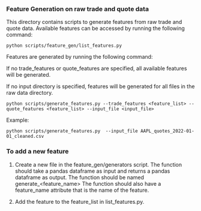### Feature Generation on raw trade and quote data

This directory contains scripts to generate features from raw trade and quote data. Available features can be accessed by running the following command:

```python scripts/feature_gen/list_features.py```

Features are generated by running the following command:

If no  trade_features  or  quote_features  are specified, all available features will be generated.

If no input directory is specified, features will be generated for all files in the raw data directory.

```python scripts/generate_features.py --trade_features <feature_list> --quote_features <feature_list> --input_file <input_file>```

Example:

```python scripts/generate_features.py  --input_file AAPL_quotes_2022-01-01_cleaned.csv ```



### To add a new feature

1. Create a new file in the  feature_gen/generators script. The function should take a pandas dataframe as input and returns a pandas dataframe as output. The function should be named  generate_<feature_name>  The function should also have a  feature_name  attribute that is the name of the feature.

2. Add the feature to the  feature_list  in  list_features.py.
